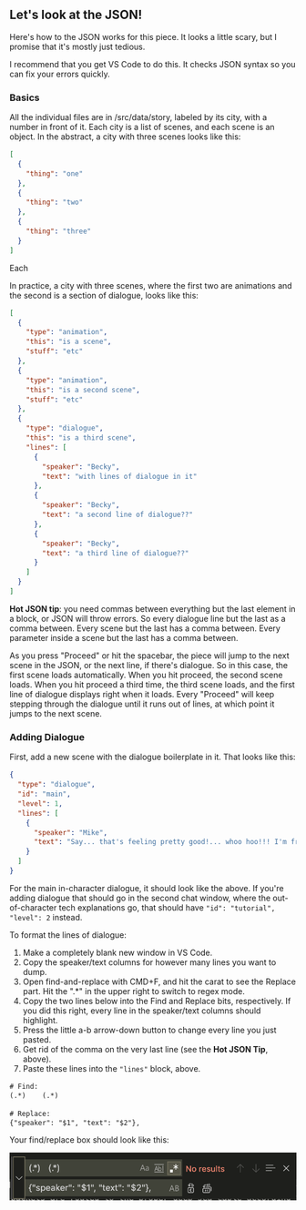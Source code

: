 ## Let's look at the JSON!

Here's how to the JSON works for this piece. It looks a little scary, but I promise that it's mostly just tedious.

I recommend that you get VS Code to do this. It checks JSON syntax so you can fix your errors quickly.

### Basics

All the individual files are in /src/data/story, labeled by its city, with a number in front of it. Each city is a list of scenes, and each scene is an object. In the abstract, a city with three scenes looks like this:

```json
[
  {
    "thing": "one"
  },
  {
    "thing": "two"
  },
  {
    "thing": "three"
  }
]
```

Each 

In practice, a city with three scenes, where the first two are animations and the second is a section of dialogue, looks like this:

```json
[
  {
    "type": "animation",
    "this": "is a scene",
    "stuff": "etc"
  },
  {
    "type": "animation",
    "this": "is a second scene",
    "stuff": "etc"
  },
  {
    "type": "dialogue",
    "this": "is a third scene",
    "lines": [
      {
        "speaker": "Becky",
        "text": "with lines of dialogue in it"
      },
      {
        "speaker": "Becky",
        "text": "a second line of dialogue??"
      },
      {
        "speaker": "Becky",
        "text": "a third line of dialogue??"
      }
    ]
  }
]
```

**Hot JSON tip**: you need commas between everything but the last element in a block, or JSON will throw errors. So every dialogue line but the last as a comma between. Every scene but the last has a comma between. Every parameter inside a scene but the last has a comma between.

As you press "Proceed" or hit the spacebar, the piece will jump to the next scene in the JSON, or the next line, if there's dialogue. So in this case, the first scene loads automatically. When you hit proceed, the second scene loads. When you hit proceed a third time, the third scene loads, and the first line of dialogue displays right when it loads. Every "Proceed" will keep stepping through the dialogue until it runs out of lines, at which point it jumps to the next scene.

### Adding Dialogue

First, add a new scene with the dialogue boilerplate in it. That looks like this:

```json
{
  "type": "dialogue",
  "id": "main",
  "level": 1,
  "lines": [
    {
      "speaker": "Mike",
      "text": "Say... that's feeling pretty good!... whoo hoo!!! I'm free!"
    }
  ]
}
```

For the main in-character dialogue, it should look like the above. If you're adding dialogue that should go in the second chat window, where the out-of-character tech explanations go, that should have `"id": "tutorial", "level": 2` instead.

To format the lines of dialogue:

1. Make a completely blank new window in VS Code.
2. Copy the speaker/text columns for however many lines you want to dump.
3. Open find-and-replace with CMD+F, and hit the carat to see the Replace part. Hit the ".*" in the upper right to switch to regex mode.
4. Copy the two lines below into the Find and Replace bits, respectively. If you did this right, every line in the speaker/text columns should highlight.
5. Press the little a-b arrow-down button to change every line you just pasted.
6. Get rid of the comma on the very last line (see the **Hot JSON Tip**, above).
7. Paste these lines into the `"lines"` block, above.

```
# Find:
(.*)	(.*)

# Replace:
{"speaker": "$1", "text": "$2"},
```

Your find/replace box should look like this:

![regex reference](/docs/regex.png)

